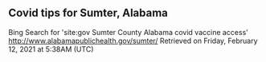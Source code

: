 ## Covid tips for Sumter, Alabama

Bing Search for 'site:gov Sumter County Alabama covid vaccine access'
http://www.alabamapublichealth.gov/sumter/
Retrieved on Friday, February 12, 2021 at 5:38AM (UTC)